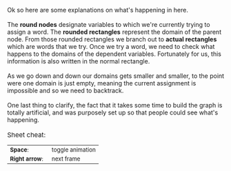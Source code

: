 Ok so here are some explanations on what's happening in here. <br><br>
The <b>round nodes</b> designate variables to which we're currently trying to assign a word. The <b>rounded rectangles</b> represent the domain of the parent node. From those rounded rectangles we branch out to <b>actual rectangles</b> which are words that we try. Once we try a word, we need to check what happens to the domains of the dependent variables. Fortunately for us, this information is also written in the normal rectangle.<br><br>
As we go down and down our domains gets smaller and smaller, to the point were one domain is just empty, meaning the current assignment is impossible and so we need to backtrack. <br><br>
One last thing to clarify, the fact that it takes some time to build the graph is totally artificial, and was purposely set up so that people could see what's happening. <br>
<br>
<span style="font-size: 15px">Sheet cheat:</span> <br>
<table style='font-size: 13px'>
<tr>
    <td>
        <b>Space</b>:
    </td>
    <td>
        &nbsp;&nbsp;toggle animation
    </td>
</tr>
<tr>
    <td>
        <b>Right arrow</b>:
    </td>
    <td>
        &nbsp;&nbsp;next frame
    </td>
</tr>
</table>
